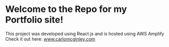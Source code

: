 # Welcome to the Repo for my Portfolio site!

This project was developed using React.js and is hosted using AWS Amplify
Check it out here: 
www.carlomcginley.com
